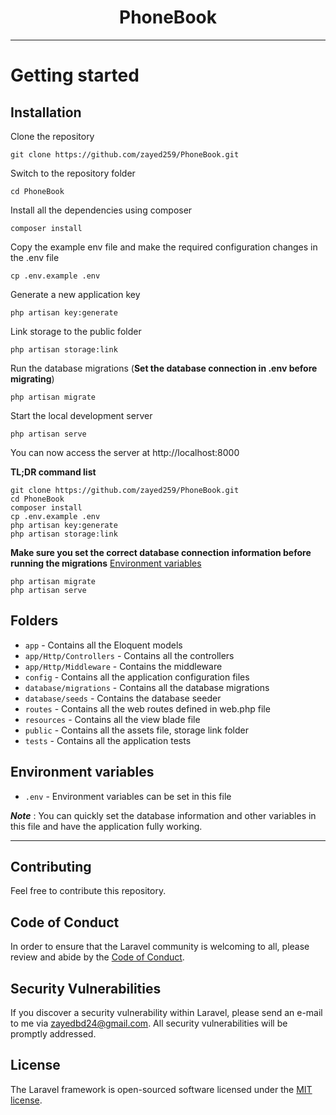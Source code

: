 <h1 align="center">PhoneBook</h1>


----------

# Getting started

## Installation

Clone the repository

    git clone https://github.com/zayed259/PhoneBook.git

Switch to the repository folder

    cd PhoneBook

Install all the dependencies using composer

    composer install

Copy the example env file and make the required configuration changes in the .env file

    cp .env.example .env

Generate a new application key

    php artisan key:generate
    
Link storage to the public folder

    php artisan storage:link

Run the database migrations (**Set the database connection in .env before migrating**)

    php artisan migrate


Start the local development server

    php artisan serve

You can now access the server at http://localhost:8000

**TL;DR command list**

    git clone https://github.com/zayed259/PhoneBook.git
    cd PhoneBook
    composer install
    cp .env.example .env
    php artisan key:generate
    php artisan storage:link
    
**Make sure you set the correct database connection information before running the migrations** [Environment variables](#environment-variables)

    php artisan migrate
    php artisan serve

## Folders

- `app` - Contains all the Eloquent models
- `app/Http/Controllers` - Contains all the controllers
- `app/Http/Middleware` - Contains the middleware
- `config` - Contains all the application configuration files
- `database/migrations` - Contains all the database migrations
- `database/seeds` - Contains the database seeder
- `routes` - Contains all the web routes defined in web.php file
- `resources` - Contains all the view blade file
- `public` - Contains all the assets file, storage link folder
- `tests` - Contains all the application tests

## Environment variables

- `.env` - Environment variables can be set in this file

***Note*** : You can quickly set the database information and other variables in this file and have the application fully working.

----------

## Contributing

Feel free to contribute this repository.

## Code of Conduct

In order to ensure that the Laravel community is welcoming to all, please review and abide by the [Code of Conduct](https://laravel.com/docs/contributions#code-of-conduct).

## Security Vulnerabilities

If you discover a security vulnerability within Laravel, please send an e-mail to me via [zayedbd24@gmail.com](mailto:zayedbd24@gmail.com). All security vulnerabilities will be promptly addressed.

## License

The Laravel framework is open-sourced software licensed under the [MIT license](https://opensource.org/licenses/MIT).